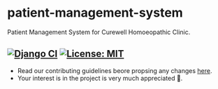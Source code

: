 # patient-management-system
Patient Management System for Curewell Homoeopathic Clinic.

[![Django CI](https://github.com/Curewell-Homeo-Clinic/admin-system/actions/workflows/django.yml/badge.svg)](https://github.com/Curewell-Homeo-Clinic/admin-system/actions/workflows/django.yml)
[![License: MIT](https://img.shields.io/badge/License-MIT-yellow.svg)](https://opensource.org/licenses/MIT)
---
- Read our contributing guidelines beore propsing any changes [here](https://github.com/Curewell-Homeo-Clinic/admin-system/blob/master/CONTRIBUTING.md).
- Your interest is in the project is very much appreciated 🥰.
